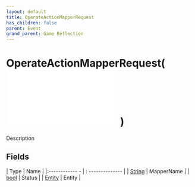 ```yaml
---
layout: default
title: OperateActionMapperRequest
has_children: false
parent: Event
grand_parent: Game Reflection
---
```

# OperateActionMapperRequest( ![ EntityEventBase ](game-reflection/events/entity_event_base.md) )
Description 

## Fields
| Type | Name |
|:------------ - | : -------------- |
| [String](game-reflection/components/string.md) | MapperName |
| [bool](game-reflection/components/bool.md) | Status |
| [Entity](game-reflection/classes/entity.md) | Entity |
